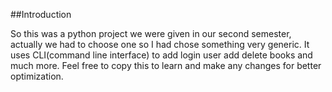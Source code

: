 ##Introduction

So this was a python project we were given in our second semester, actually we had to choose one so I had chose something very generic. 
It uses CLI(command line interface) to add login user add delete books and much more.
Feel free to copy this to learn and make any changes for better optimization.
